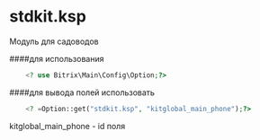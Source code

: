 # stdkit.ksp
Модуль для садоводов

####для использования 
```php
	<? use Bitrix\Main\Config\Option;?>
```

####для вывода полей использовать 
```php
	<? =Option::get("stdkit.ksp", "kitglobal_main_phone");?>
```
kitglobal_main_phone - id поля